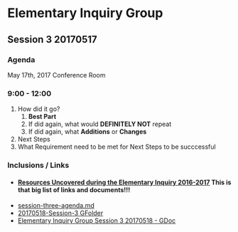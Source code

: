 
# Elementary Inquiry Group
## Session 3 20170517
### Agenda

May 17th, 2017
Conference Room

### 9:00 - 12:00
   1. How did it go?
      1. __Best Part__
      2. If did again, what would __DEFINITELY NOT__  repeat
      3. If did again, what __Additions__ or __Changes__
   2. Next Steps
   3. What Requirement need to be met for Next Steps to be succcessful

### Inclusions / Links 
- #### [Resources Uncovered during the Elementary Inquiry 2016-2017](20162017-elem-resources.md) This is that big list of links and documents!!!
- [session-three-agenda.md](session-three-agenda.md)
- [20170518-Session-3 GFolder](https://drive.google.com/open?id=0BysMfTbvAUUVeWZqZm9OUzJBM1E)
- [Elementary Inquiry Group Session 3 20170518 - GDoc](https://drive.google.com/open?id=1UIVtkgExJP96emjE2XXyIDjbym3njo_BbfxcuDb_cj4)
